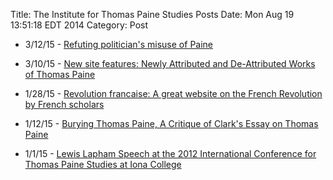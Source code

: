 Title: The Institute for Thomas Paine Studies Posts
Date: Mon Aug  19 13:51:18 EDT 2014
Category: Post

+ 3/12/15 - [Refuting politician's misuse of Paine](http://www.politifact.com/virginia/statements/2015/mar/09/rick-perry/rick-perry-errs-tying-patriotism-quote-thomas-pain/)

+ 3/10/15 - [New site features: Newly Attributed and De-Attributed Works of Thomas Paine](/newly-attributed-and-de-attributed-works-of-thomas-paine.html)

+ 1/28/15 - [Revolution francaise: A great website on the French Revolution by French scholars](http://revolution-francaise.net/)

+ 1/12/15 - [Burying Thomas Paine, A Critique of Clark's Essay on Thomas Paine](aboutpaine/burying-thomas-paine.html)

+ 1/1/15 - [Lewis Lapham Speech at the 2012 International Conference for Thomas Paine Studies at Iona College](/aboutpaine/lewis-lapham-speech.html)


